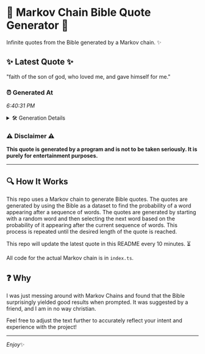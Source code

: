 # 📖 Markov Chain Bible Quote Generator 📖

Infinite quotes from the Bible generated by a Markov chain. ✨

## ✨ Latest Quote ✨
"faith of the son of god, who loved me, and gave himself for me."

### ⏰ Generated At
*6:40:31 PM*

<details>
    <summary>🛠️ Generation Details</summary>
    <p>
        <strong>🌱 Seed:</strong> faith<br>
        <strong>🔄 Iterations:</strong> 13<br>
        <strong>📜 Context History:</strong><br>[ faith ]: of<br>[ faith, of ]: the<br>[ faith, of, the ]: son<br>[ faith, of, the, son ]: of<br>[ faith, of, the, son, of ]: god,<br>[ faith, of, the, son, of, god, ]: who<br>[ of, the, son, of, god,, who ]: loved<br>[ the, son, of, god,, who, loved ]: me,<br>[ son, of, god,, who, loved, me, ]: and<br>[ of, god,, who, loved, me,, and ]: gave<br>[ god,, who, loved, me,, and, gave ]: himself<br>[ who, loved, me,, and, gave, himself ]: for<br>[ loved, me,, and, gave, himself, for ]: me.<br>
    </p>
</details>

### ⚠️ Disclaimer ⚠️
**This quote is generated by a program and is not to be taken seriously. It is purely for entertainment purposes.**

---

## 🔍 How It Works

This repo uses a Markov chain to generate Bible quotes. The quotes are generated by using the Bible as a dataset to find the probability of a word appearing after a sequence of words. The quotes are generated by starting with a random word and then selecting the next word based on the probability of it appearing after the current sequence of words. This process is repeated until the desired length of the quote is reached.

This repo will update the latest quote in this README every 10 minutes. ⏳

All code for the actual Markov chain is in `index.ts`.

## ❓ Why

I was just messing around with Markov Chains and found that the Bible surprisingly yielded good results when prompted. 
It was suggested by a friend, and I am in no way christian.

Feel free to adjust the text further to accurately reflect your intent and experience with the project!

---

*Enjoy*✨
